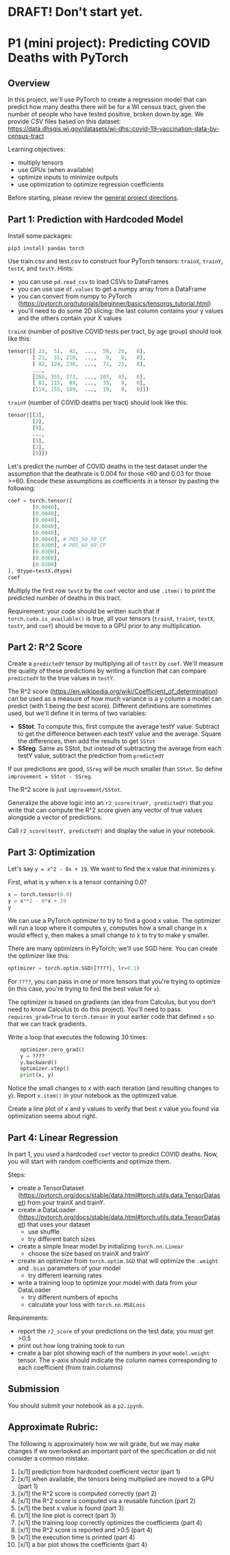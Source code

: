 # DRAFT!  Don't start yet.

# P1 (mini project): Predicting COVID Deaths with PyTorch

## Overview

In this project, we'll use PyTorch to create a regression model that
can predict how many deaths there will be for a WI census tract, given
the number of people who have tested positive, broken down by age.  We
provide CSV files based on this dataset: https://data.dhsgis.wi.gov/datasets/wi-dhs::covid-19-vaccination-data-by-census-tract

Learning objectives:
* multiply tensors
* use GPUs (when available)
* optimize inputs to minimize outputs
* use optimization to optimize regression coefficients

Before starting, please review the [general project directions](../projects.md).

## Part 1: Prediction with Hardcoded Model

Install some packages:

```
pip3 install pandas torch
```

Use train.csv and test.csv to construct four PyTorch tensors:
`trainX`, `trainY`, `testX`, and `testY`.  Hints:

* you can use `pd.read_csv` to load CSVs to DataFrames
* you can use use `df.values` to get a numpy array from a DataFrame
* you can convert from numpy to PyTorch (https://pytorch.org/tutorials/beginner/basics/tensorqs_tutorial.html)
* you'll need to do some 2D slicing: the last column contains your y values and the others contain your X values

`trainX` (number of positive COVID tests per tract, by age group) should look like this:

```python
tensor([[ 23,  51,  42,  ...,  58,  26,   0],
        [ 21,  31, 210,  ...,   9,   0,   0],
        [ 82, 124, 236,  ...,  71,  21,   8],
        ...,
        [266, 355, 273,  ..., 103,  43,   6],
        [ 81, 115,  89,  ...,  35,   9,   0],
        [114, 155, 189,  ...,  19,   0,   0]])
```

`trainY` (number of COVID deaths per tract) should look like this:

```python
tensor([[3],
        [2],
        [9],
        ...,
        [5],
        [2],
        [5]])
```

Let's predict the number of COVID deaths in the test dataset under the
assumption that the deathrate is 0.004 for those <60 and 0.03 for those >=60.
Encode these assumptions as coefficients in a tensor by pasting
the following:

```python
coef = torch.tensor([
        [0.0040],
        [0.0040],
        [0.0040],
        [0.0040],
        [0.0040],
        [0.0040], # POS_50_59_CP
        [0.0300], # POS_60_69_CP
        [0.0300],
        [0.0300],
        [0.0300]
], dtype=testX.dtype)
coef
```

Multiply the first row `testX` by the `coef` vector and use `.item()`
to print the predicted number of deaths in this tract.

Requirement: your code should be written such that if
`torch.cuda.is_available()` is true, all your tensors (`trainX`,
`trainY`, `testX`, `testY`, and `coef`) should be move to a GPU prior
to any multiplication.

## Part 2: R^2 Score

Create a `predictedY` tensor by multiplying all of `testY` by `coef`.
We'll measure the quality of these predictions by writing a function
that can compare `predictedY` to the true values in `testY`.

The R^2 score
(https://en.wikipedia.org/wiki/Coefficient_of_determination) can be
used as a measure of how much variance is a y column a model can
predict (with 1 being the best score).  Different definitions are
sometimes used, but we'll define it in terms of two variables:

* **SStot**.  To compute this, first compute the average testY value.  Subtract to get the difference between each testY value and the average.  Square the differences, then add the results to get `SStot`
* **SSreg**.  Same as SStot, but instead of subtracting the average from each testY value, subtract the prediction from `predictedY`

If our predictions are good, `SSreg` will be much smaller than `SStot`.  So define `improvement = SStot - SSreg`.

The R^2 score is just `improvement/SStot`.

Generalize the above logic into an `r2_score(trueY, predictedY)` that
you write that can compute the R^2 score given any vector of true
values alongside a vector of predictions.

Call `r2_score(testY, predictedY)` and display the value in your notebook.

## Part 3: Optimization

Let's say `y = x^2 - 8x + 19`.  We want to find the x value that minimizes y.

First, what is y when x is a tensor containing 0.0?

```python
x = torch.tensor(0.0)
y = x**2 - 8*x + 19
y
```

We can use a PyTorch optimizer to try to find a good x value.  The
optimizer will run a loop where it computes y, computes how a small
change in x would effect y, then makes a small change to x to try to
make y smaller.

There are many optimizers in PyTorch; we'll use SGD here.  You can
create the optimizer like this:

```python
optimizer = torch.optim.SGD([????], lr=0.1)
```

For `????`, you can pass in one or more tensors that you're trying to
optimize (in this case, you're trying to find the best value for `x`).

The optimizer is based on gradients (an idea from Calculus, but you
don't need to know Calculus to do this project).  You'll need to pass
`requires_grad=True` to `torch.tensor` in your earlier code that
defined `x` so that we can track gradients.

Write a loop that executes the following 30 times:

```python
    optimizer.zero_grad()
    y = ????
    y.backward()
    optimizer.step()
    print(x, y)
```

Notice the small changes to x with each iteration (and resulting
changes to y).  Report `x.item()` in your notebook as the optimized
value.

Create a line plot of x and y values to verify that best x value you
found via optimization seems about right.

## Part 4: Linear Regression

In part 1, you used a hardcoded `coef` vector to predict COVID deaths.  Now, you will start with random coefficients and optimize them.

Steps:
* create a TensorDataset (https://pytorch.org/docs/stable/data.html#torch.utils.data.TensorDataset) from your trainX and trainY.
* create a DataLoader (https://pytorch.org/docs/stable/data.html#torch.utils.data.TensorDataset) that uses your dataset
  * use shuffle
  * try different batch sizes
* create a simple linear model by initializing `torch.nn.Linear`
  * choose the size based on trainX and trainY
* create an optimizer from `torch.optim.SGD` that will optimize the `.weight` and `.bias` parameters of your model
  * try different learning rates
* write a training loop to optimize your model with data from your DataLoader
  * try different numbers of epochs
  * calculate your loss with `torch.nn.MSELoss`

Requirements:
* report the `r2_score` of your predictions on the test data; you must get >0.5
* print out how long training took to run
* create a bar plot showing each of the numbers in your `model.weight` tensor.  The x-axis should indicate the column names corresponding to each coefficient (from train.columns)

## Submission

You should submit your notebook as a `p2.ipynb`.

## Approximate Rubric:

The following is approximately how we will grade, but we may make
changes if we overlooked an important part of the specification or did
not consider a common mistake.

1. [x/1] prediction from hardcoded coefficient vector (part 1)
2. [x/1] when available, the tensors being multiplied are moved to a GPU (part 1)
3. [x/1] the R^2 score is computed correctly (part 2)
4. [x/1] the R^2 score is computed via a reusable function (part 2)
5. [x/1] the best x value is found (part 3)
6. [x/1] the line plot is correct (part 3)
7. [x/1] the training loop correctly optimizes the coefficients (part 4)
8. [x/1] the R^2 score is reported and >0.5 (part 4)
9. [x/1] the execution time is printed (part 4)
10. [x/1] a bar plot shows the coefficients (part 4)